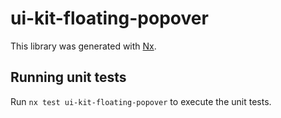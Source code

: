 # ui-kit-floating-popover

This library was generated with [Nx](https://nx.dev).

## Running unit tests

Run `nx test ui-kit-floating-popover` to execute the unit tests.
